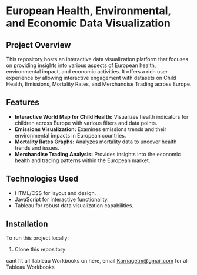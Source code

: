 # European Health, Environmental, and Economic Data Visualization

## Project Overview
This repository hosts an interactive data visualization platform that focuses on providing insights into various aspects of European health, environmental impact, and economic activities. It offers a rich user experience by allowing interactive engagement with datasets on Child Health, Emissions, Mortality Rates, and Merchandise Trading across Europe.

## Features
- **Interactive World Map for Child Health:** Visualizes health indicators for children across Europe with various filters and data points.
- **Emissions Visualization:** Examines emissions trends and their environmental impacts in European countries.
- **Mortality Rates Graphs:** Analyzes mortality data to uncover health trends and issues.
- **Merchandise Trading Analysis:** Provides insights into the economic health and trading patterns within the European market.

## Technologies Used
- HTML/CSS for layout and design.
- JavaScript for interactive functionality.
- Tableau for robust data visualization capabilities.

## Installation
To run this project locally:
1. Clone this repository:





















cant fit all Tableau Workbooks on here, email Karnagetm@gmail.com for all Tableau Workbooks
